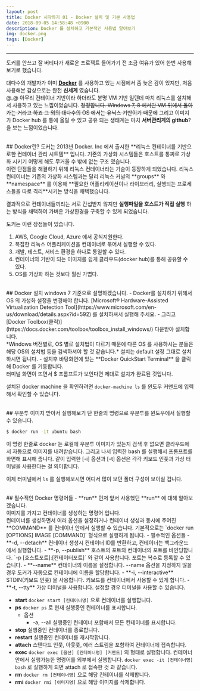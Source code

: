 ```yaml
---
layout: post
title: Docker 시작하기 01 - Docker 설치 및 기본 사용법
date: 2018-09-05 14:58:48 +0900
description: Docker 를 설치하고 기본적인 사용법 알아보기
img: docker.png
tags: [Docker]
---
```

---

도커를 안쓰고 잘 버티다가 새로운 프로젝트 들어가기 전 조금 여유가 있어 한번 사용해보기로 했습니다.

대다수의 개발자가 이미 **[Docker](https://www.docker.com/)** 를 사용하고 있는 시점에서 좀 늦은 감이 있지만, 처음 사용해본 감상으로는 완전 **신세계** 였습니다.<br/>
@_@ 아무리 컨테이너 기반이라 하더라도 분명 VM 기반 일텐데 마치 리눅스를 설치해서 사용하고 있는 느낌이었습니다. ~~정정합니다. Windows 7, 8 에서만 VM 위에서 돌아가는 거라고 하죠 그 외의 대다수의 OS 에서는 유닉스 기반이기 때문에~~ 그리고 이미지가 Docker hub 를 통에 올릴 수 있고 공유 되는 생태계는 마치 **서버관리계의 github**? 을 보는 느낌이었습니다.

<br/>
## Docker란?
도커는 2013년 Docker. Inc 에서 출시한 **리눅스 컨테이너를 기반으로한 컨테이너 관리 시트템** 입니다.
기존의 가상화 시스템들은 호스트를 통짜로 가상화 시키기 어떻게 해도 무거울 수 밖에 없는 구조 였습니다.<br/>
이런 단점들을 해결하기 위해 리눅스 컨테이너라는 기술이 등장하게 되었습니다. 리눅스 컨테이너는 기존의 가상화 시스템과는 달리 리눅스 커널의 **groups** 와 **namespace** 를 이용해 **필요한 어플리케이션이나 라이브러리, 실행되는 프로세스들을 따로 격리**시키는 방식을 채택했습니다.<br/>

결과적으로 컨테이너들끼리는 서로 간섭받지 않지만 **실행파일을 호스트가 직접 실행** 하는 방식을 채택하여 가벼운 가상환경을 구축할 수 있게 되었습니다.

도커는 이런 장점들이 있습니다.
1. AWS, Google Cloud, Azure 에서 공식지원한다.
1. 복잡한 리눅스 어플리케이션을 컨테이너로 묶어서 실행할 수 있다.
1. 개발, 테스트, 서비스 환경을 하나로 통일할 수 있다.
1. 컨테이너의 기반이 되는 이미지를 쉽게 클라우드(docker hub)를 통해 공유할 수 있다.
1. OS를 가상화 하는 것보다 훨씬 가볍다.

<br/>
## Docker 설치
windows 7 기준으로 설명하겠습니다.
- Docker를 설치하기 위해서 OS 의 가성화 설정을 변경해야 합니다.
  [Microsoft® Hardware-Assisted Virtualization Detection Tool](https://www.microsoft.com/en-us/download/details.aspx?id=592) 를 설치하셔서 실행해 주세요.
- 그리고 [Docker Toolbox(클릭)](https://docs.docker.com/toolbox/toolbox_install_windows/) 다운받아 설치합니다.<br/>
  *Windows 버전별로, OS 별로 설치법이 다르기 때문에 다른 OS 를 사용하시는 분들은 해당 OS의 설치법 등을 검색하셔야 할 것 같습니다.*
  설치는 default 설정 그대로 설치하시면 됩니다.
- 설치후 바탕화면에 있는 **Docker QuickStart Terminal** 을 클릭해 Docker 를 기동합니다.<br/>
  터미널 화면이 뜨면서 $ 프롬프트가 보인다면 제대로 설치가 완료된 것입니다.

설치된 docker machine 을 확인하려면 `docker-machine ls` 를 윈도우 커맨드에 입력해서 확인할 수 있습니다.

<br/>
## 우분투 이미지 받아서 실행해보기
단 한줄의 명령으로 우분투를 윈도우에서 실행할 수 있습니다.

```bash
$ docker run -it ubuntu bash
```

이 명령 한줄로 docker 는 로컬에 우분투 이미지가 있는지 검색 후 없으면 클라우드에서 자동으로 이미지를 내려받습니다. 그리고 나서 입력한 bash 를 실행해서 프롬프트를 화면해 표시해 줍니다.
같이 입력한 [-i] 옵션과 [-t] 옵션은 각각 키보드 인풋과 가상 터미널을 사용한다는 걸 의미합니다.

이제 터미널에서 `ls` 를 실행해보시면 어디서 많이 보던 폴더 구성이 보이실 겁니다.

<br/>
## 필수적인 Docker 명령어들
- **run**
  먼저 앞서 사용했던 **run** 에 대해 알아보겠습니다.<br/>
  이미지를 가지고 컨테이너를 생성하는 명령어 입니다.<br/>
  컨테이너를 생성하면서 여러 옵션을 설정하거나 컨테이너 생성과 동시에 주어진 **COMMAND** 를 컨테이너 안에서 실행할 수 있습니다.
  기본적으로는 `docker run [OPTIONS] IMAGE [COMMAND]` 형식으로 실행하게 됩니다.
  - 필수적인 옵션들
    - **-d, --detach** 컨테이너 생성시 컨테이너 ID를 반환하고, 컨테이너는 백그라운드 에서 실행합니다.
    - **-p, --publish** 호스트의 포트와 컨테이너의 포트를 바인딩합니다. `-p [호스트포트]:[컨테이터포트]` 와 같이 사용합니다. 포트는 복수로 등록할 수 있습니다.
    - **--name** 컨테이너의 이름을 설정합니다. --name 옵션을 지정하지 않을경우 도커가 자동으로 컨테이너에 이름을 할당합니다.
    - **-i, --interactive** STDIN(키보드 인풋) 을 사용합니다. 키보드를 컨테이너에서 사용할 수 있게 합니다.
    - **-t, --tty** 가상 터미널을 사용합니다. 설정할 경우 터미널을 사용할 수 있습니다.

- **start**
  `docker start [컨테이너명]` 으로 컨테이너를 실행합니다.
- **ps**
  `docker ps` 로 현재 실행중인 컨테이너를 표시합니다.
  - 옵션
    - -a, --all 실행중인 컨테이너 포함해서 모든 컨테이너를 표시합니다.
- **stop**
  실행중인 컨테이너를 종료합니다.
- **restart**
  실행중인 컨테이너를 재시작합니다.
- **attach**
  스탠다드 인풋, 아웃풋, 에러 스트림을 포함하여 컨테이너에 접속합니다.
- **exec**
  `docker exec [옵션] [컨테이너명] [커멘드]` 의 형태로 실행합니다.
  컨테이너안에서 실행가능한 명령어를 외부에서 실행합니다. `docker exec -it [컨테이너명] bash` 로 실행하게 되면 attach 로 접속한 것 과 같습니다.
- **rm**
  `docker rm [컨테이너명]` 으로 해당 컨테이너를 삭제합니다.
- **rmi**
  `docker rmi [이미지명]` 으로 해당 이미지를 삭제합니다.